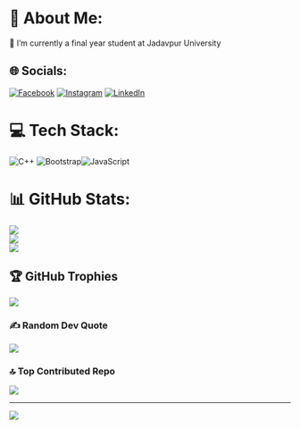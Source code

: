 # 💫 About Me:
🔭 I’m currently a final year student at Jadavpur University



## 🌐 Socials:
[![Facebook](https://img.shields.io/badge/Facebook-%231877F2.svg?logo=Facebook&logoColor=white)](https://facebook.com/Brotin) [![Instagram](https://img.shields.io/badge/Instagram-%23E4405F.svg?logo=Instagram&logoColor=white)](https://instagram.com/ig_fadedbro) [![LinkedIn](https://img.shields.io/badge/LinkedIn-%230077B5.svg?logo=linkedin&logoColor=white)](https://linkedin.com/in/brotin-haldar-236872231) 

# 💻 Tech Stack:
![C++](https://img.shields.io/badge/c++-%2300599C.svg?style=for-the-badge&logo=c%2B%2B&logoColor=white) ![Bootstrap](https://img.shields.io/badge/bootstrap-%23563D7C.svg?style=for-the-badge&logo=bootstrap&logoColor=white)![JavaScript](https://img.shields.io/badge/javascript-%23323330.svg?style=for-the-badge&logo=javascript&logoColor=%23F7DF1E)
# 📊 GitHub Stats:
![](https://github-readme-stats.vercel.app/api?username=Brotin003&theme=dark&hide_border=false&include_all_commits=true&count_private=true)<br/>
![](https://github-readme-streak-stats.herokuapp.com/?user=Brotin003&theme=dark&hide_border=false)<br/>
![](https://github-readme-stats.vercel.app/api/top-langs/?username=Brotin003&theme=dark&hide_border=false&include_all_commits=true&count_private=true&layout=compact)

## 🏆 GitHub Trophies
![](https://github-profile-trophy.vercel.app/?username=Brotin003&theme=radical&no-frame=false&no-bg=true&margin-w=4)

### ✍️ Random Dev Quote
![](https://quotes-github-readme.vercel.app/api?type=horizontal&theme=radical)

### 🔝 Top Contributed Repo
![](https://github-contributor-stats.vercel.app/api?username=Brotin003&limit=5&theme=dark&combine_all_yearly_contributions=true)

---
[![](https://visitcount.itsvg.in/api?id=Brotin003&icon=0&color=0)](https://visitcount.itsvg.in)

<!-- Proudly created with GPRM ( https://gprm.itsvg.in ) -->
